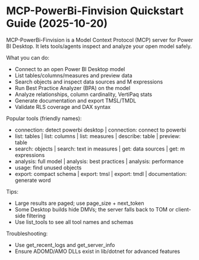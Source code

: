 # MCP-PowerBi-Finvision Quickstart Guide (2025-10-20)

MCP-PowerBi-Finvision is a Model Context Protocol (MCP) server for Power BI Desktop. It lets tools/agents inspect and analyze your open model safely.

What you can do:
- Connect to an open Power BI Desktop model
- List tables/columns/measures and preview data
- Search objects and inspect data sources and M expressions
- Run Best Practice Analyzer (BPA) on the model
- Analyze relationships, column cardinality, VertiPaq stats
- Generate documentation and export TMSL/TMDL
- Validate RLS coverage and DAX syntax

Popular tools (friendly names):
- connection: detect powerbi desktop | connection: connect to powerbi
- list: tables | list: columns | list: measures | describe: table | preview: table
- search: objects | search: text in measures | get: data sources | get: m expressions
- analysis: full model | analysis: best practices | analysis: performance
- usage: find unused objects
- export: compact schema | export: tmsl | export: tmdl | documentation: generate word

Tips:
- Large results are paged; use page_size + next_token
- Some Desktop builds hide DMVs; the server falls back to TOM or client-side filtering
- Use list_tools to see all tool names and schemas

Troubleshooting:
- Use get_recent_logs and get_server_info
- Ensure ADOMD/AMO DLLs exist in lib/dotnet for advanced features